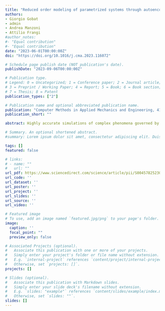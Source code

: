 ```yaml
---
title: "Reduced order modeling of parametrized systems through autoencoders and SINDy approach: continuation of periodic solutions"
authors:
- Giorgio Gobat
- admin
- Andrea Manzoni
- Attilio Frangi
#author_notes:
#- "Equal contribution"
#- "Equal contribution"
date: "2023-06-01T00:00:00Z"
doi: "https://doi.org/10.1016/j.cma.2023.116072"

# Schedule page publish date (NOT publication's date).
publishDate: "2023-09-06T00:00:00Z"

# Publication type.
# Legend: 0 = Uncategorized; 1 = Conference paper; 2 = Journal article;
# 3 = Preprint / Working Paper; 4 = Report; 5 = Book; 6 = Book section;
# 7 = Thesis; 8 = Patent
publication_types: ["2"]

# Publication name and optional abbreviated publication name.
publication: "Computer Methods in Applied Mechanics and Engineering, 411, 116072"
publication_short: ""

abstract: Highly accurate simulations of complex phenomena governed by partial differential equations (PDEs) typically require intrusive methods and entail expensive computational costs, which might become prohibitive when approximating steady-state solutions of PDEs for multiple combinations of control parameters and initial conditions. Therefore, constructing efficient reduced order models (ROMs) that enable accurate but fast predictions, while retaining the dynamical characteristics of the physical phenomenon as parameters vary, is of paramount importance. In this work, a data-driven, non-intrusive framework which combines ROM construction with reduced dynamics identification, is presented. Starting from a limited amount of full order solutions, the proposed approach leverages autoencoder neural networks with parametric sparse identification of nonlinear dynamics (SINDy) to construct a low-dimensional dynamical model. This model can be queried to efficiently compute full-time solutions at new parameter instances, as well as directly fed to continuation algorithms. These aim at tracking the evolution of periodic steady-state responses as functions of system parameters, avoiding the computation of the transient phase, and allowing to detect instabilities and bifurcations. Featuring an explicit and parametrized modeling of the reduced dynamics, the proposed data-driven framework presents remarkable capabilities to generalize with respect to both time and parameters. Applications to structural mechanics and fluid dynamics problems illustrate the effectiveness and accuracy of the proposed method.

# Summary. An optional shortened abstract.
#summary: Lorem ipsum dolor sit amet, consectetur adipiscing elit. Duis posuere tellus ac convallis placerat. Proin tincidunt magna sed ex sollicitudin condimentum.

tags: []
featured: false

# links:
# - name: ""
#   url: ""
url_pdf: https://www.sciencedirect.com/science/article/pii/S0045782523001962?via%3Dihub
url_code: ''
url_dataset: ''
url_poster: ''
url_project: ''
url_slides: ''
url_source: ''
url_video: ''

# Featured image
# To use, add an image named `featured.jpg/png` to your page's folder. 
image:
  caption: ''
  focal_point: ""
  preview_only: false

# Associated Projects (optional).
#   Associate this publication with one or more of your projects.
#   Simply enter your project's folder or file name without extension.
#   E.g. `internal-project` references `content/project/internal-project/index.md`.
#   Otherwise, set `projects: []`.
projects: []

# Slides (optional).
#   Associate this publication with Markdown slides.
#   Simply enter your slide deck's filename without extension.
#   E.g. `slides: "example"` references `content/slides/example/index.md`.
#   Otherwise, set `slides: ""`.
slides: []
---
```

